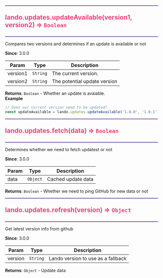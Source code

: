 <a id="landoupdatesupdateavailable"></a>

<h2 id="landoupdatesupdateavailable" style="color: #ED3F7A; margin: 10px 0px; border-width: 2px 0px; padding: 25px 0px; border-color: #664b9d; border-style: solid;">
  lando.updates.updateAvailable(version1, version2) ⇒ <code>Boolean</code></h2>
<div class="api-body-header"></div>

Compares two versions and determines if an update is available or not

**Since**: 3.0.0  

| Param | Type | Description |
| --- | --- | --- |
| version1 | <code>String</code> | The current version. |
| version2 | <code>String</code> | The potential update version |

**Returns**: <code>Boolean</code> - Whether an update is avaiable.  
**Example**  
```js
// Does our current version need to be updated?
const updateAvailable = lando.updates.updateAvailable('1.0.0', '1.0.1');
```
<div class="api-body-footer"></div>
<a id="landoupdatesfetch"></a>

<h2 id="landoupdatesfetch" style="color: #ED3F7A; margin: 10px 0px; border-width: 2px 0px; padding: 25px 0px; border-color: #664b9d; border-style: solid;">
  lando.updates.fetch(data) ⇒ <code>Boolean</code></h2>
<div class="api-body-header"></div>

Determines whether we need to fetch updatest or not

**Since**: 3.0.0  

| Param | Type | Description |
| --- | --- | --- |
| data | <code>Object</code> | Cached update data |

**Returns**: <code>Boolean</code> - Whether we need to ping GitHub for new data or not  
<div class="api-body-footer"></div>
<a id="landoupdatesrefresh"></a>

<h2 id="landoupdatesrefresh" style="color: #ED3F7A; margin: 10px 0px; border-width: 2px 0px; padding: 25px 0px; border-color: #664b9d; border-style: solid;">
  lando.updates.refresh(version) ⇒ <code>Object</code></h2>
<div class="api-body-header"></div>

Get latest version info from github

**Since**: 3.0.0  

| Param | Type | Description |
| --- | --- | --- |
| version | <code>String</code> | Lando version to use as a fallback |

**Returns**: <code>Object</code> - Update data  
<div class="api-body-footer"></div>
